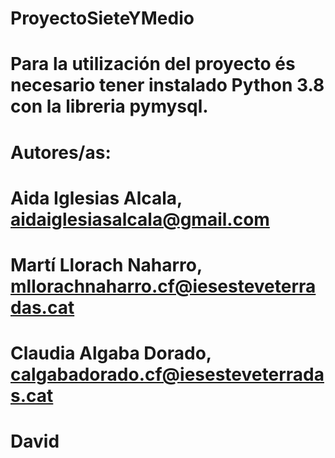 # ProyectoSieteYMedio
# Para la utilización del proyecto és necesario tener instalado Python 3.8 con la libreria pymysql. 
# Autores/as:
# Aida Iglesias Alcala, aidaiglesiasalcala@gmail.com
# Martí Llorach Naharro, mllorachnaharro.cf@iesesteveterradas.cat
# Claudia Algaba Dorado, calgabadorado.cf@iesesteveterradas.cat
# David
